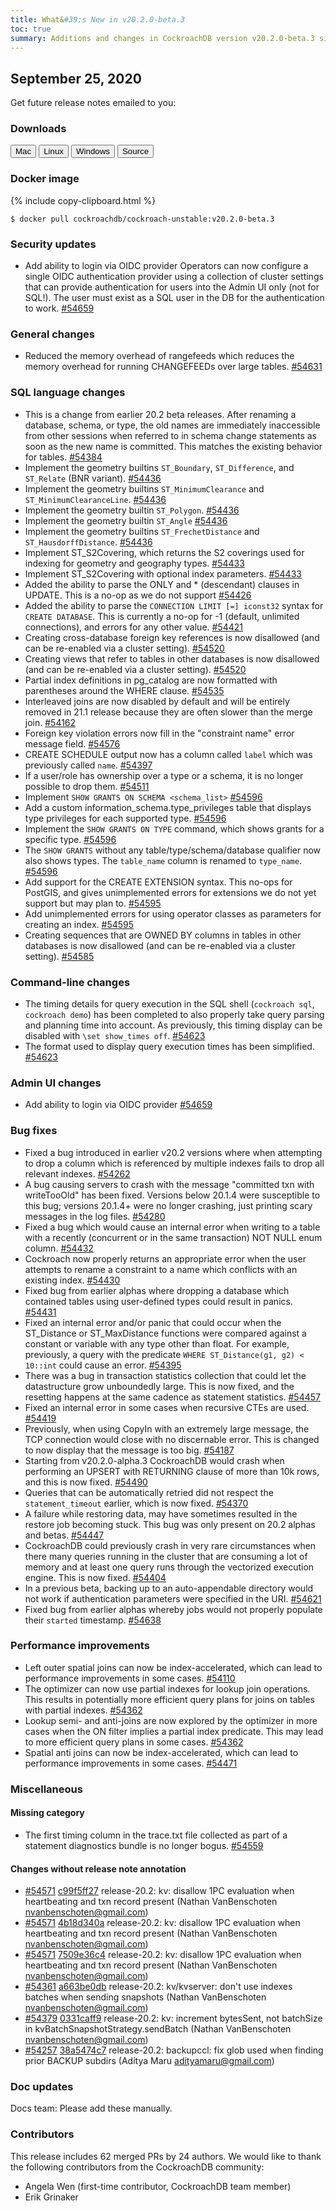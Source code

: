 ```yaml
---
title: What&#39;s New in v20.2.0-beta.3
toc: true
summary: Additions and changes in CockroachDB version v20.2.0-beta.3 since version v20.2.0-beta.2
---
```


## September 25, 2020

Get future release notes emailed to you:

<div class="hubspot-install-form install-form-1 clearfix">
    <script>
        hbspt.forms.create({
            css: '',
            cssClass: 'install-form',
            portalId: '1753393',
            formId: '39686297-81d2-45e7-a73f-55a596a8d5ff',
            formInstanceId: 1,
            target: '.install-form-1'
        });
    </script>
</div>

### Downloads

<div id="os-tabs" class="clearfix">
    <a href="https://binaries.cockroachdb.com/cockroach-v20.2.0-beta.3.darwin-10.9-amd64.tgz"><button id="mac" data-eventcategory="mac-binary-release-notes">Mac</button></a>
    <a href="https://binaries.cockroachdb.com/cockroach-v20.2.0-beta.3.linux-amd64.tgz"><button id="linux" data-eventcategory="linux-binary-release-notes">Linux</button></a>
    <a href="https://binaries.cockroachdb.com/cockroach-v20.2.0-beta.3.windows-6.2-amd64.zip"><button id="windows" data-eventcategory="windows-binary-release-notes">Windows</button></a>
    <a href="https://binaries.cockroachdb.com/cockroach-v20.2.0-beta.3.src.tgz"><button id="source" data-eventcategory="source-release-notes">Source</button></a>
</div>

### Docker image

{% include copy-clipboard.html %}
~~~ shell
$ docker pull cockroachdb/cockroach-unstable:v20.2.0-beta.3
~~~

### Security updates

- Add ability to login via OIDC provider Operators can now configure a single OIDC authentication provider using a collection of cluster settings that can provide authentication for users into the Admin UI only (not for SQL!). The user must exist as a SQL user in the DB for the authentication to work. [#54659][#54659]

### General changes

- Reduced the memory overhead of rangefeeds which reduces the memory overhead for running CHANGEFEEDs over large tables. [#54631][#54631]

### SQL language changes

- This is a change from earlier 20.2 beta releases. After renaming a database, schema, or type, the old names are immediately inaccessible from other sessions when referred to in schema change statements as soon as the new name is committed. This matches the existing behavior for tables. [#54384][#54384]
- Implement the geometry builtins `ST_Boundary`, `ST_Difference`, and `ST_Relate` (BNR variant). [#54436][#54436]
- Implement the geometry builtins `ST_MinimumClearance` and `ST_MinimumClearanceLine`. [#54436][#54436]
- Implement the geometry builtin `ST_Polygon`. [#54436][#54436]
- Implement the geometry builtin `ST_Angle` [#54436][#54436]
- Implement the geometry builtins `ST_FrechetDistance` and `ST_HausdorffDistance`. [#54436][#54436]
- Implement ST_S2Covering, which returns the S2 coverings used for indexing for geometry and geography types. [#54433][#54433]
- Implement ST_S2Covering with optional index parameters. [#54433][#54433]
- Added the ability to parse the ONLY and * (descendant) clauses in UPDATE. This is a no-op as we do not support [#54426][#54426]
- Added the ability to parse the `CONNECTION LIMIT [=] iconst32` syntax for `CREATE DATABASE`. This is currently a no-op for -1 (default, unlimited connections), and errors for any other value. [#54421][#54421]
- Creating cross-database foreign key references is now disallowed (and can be re-enabled via a cluster setting). [#54520][#54520]
- Creating views that refer to tables in other databases is now disallowed (and can be re-enabled via a cluster setting). [#54520][#54520]
- Partial index definitions in pg_catalog are now formatted with parentheses around the WHERE clause. [#54535][#54535]
- Interleaved joins are now disabled by default and will be entirely removed in 21.1 release because they are often slower than the merge join. [#54162][#54162]
- Foreign key violation errors now fill in the "constraint name" error message field. [#54576][#54576]
- CREATE SCHEDULE output now has a column called `label` which was previously called `name`. [#54397][#54397]
- If a user/role has ownership over a type or a schema, it is no longer possible to drop them. [#54511][#54511]
- Implement `SHOW GRANTS ON SCHEMA <schema_list>` [#54596][#54596]
- Add a custom information_schema.type_privileges table that displays type privileges for each supported type. [#54596][#54596]
- Implement the `SHOW GRANTS ON TYPE` command, which shows grants for a specific type. [#54596][#54596]
- The `SHOW GRANTS` without any table/type/schema/database qualifier now also shows types. The `table_name` column is renamed to `type_name`. [#54596][#54596]
- Add support for the CREATE EXTENSION syntax. This no-ops for PostGIS, and gives unimplemented errors for extensions we do not yet support but may plan to. [#54595][#54595]
- Add unimplemented errors for using operator classes as parameters for creating an index. [#54595][#54595]
- Creating sequences that are OWNED BY columns in tables in other databases is now disallowed (and can be re-enabled via a cluster setting). [#54585][#54585]

### Command-line changes

- The timing details for query execution in the SQL shell (`cockroach sql`, `cockroach demo`) has been completed to also properly take query parsing and planning time into account. As previously, this timing display can be disabled with `\set show_times off`. [#54623][#54623]
- The format used to display query execution times has been simplified. [#54623][#54623]

### Admin UI changes

- Add ability to login via OIDC provider [#54659][#54659]

### Bug fixes

- Fixed a bug introduced in earlier v20.2 versions where when attempting to drop a column which is referenced by multiple indexes fails to drop all relevant indexes. [#54262][#54262]
- A bug causing servers to crash with the message "committed txn with writeTooOld" has been fixed. Versions below 20.1.4 were susceptible to this bug; versions 20.1.4+ were no longer crashing, just printing scary messages in the log files. [#54280][#54280]
- Fixed a bug which would cause an internal error when writing to a table with a recently (concurrent or in the same transaction) NOT NULL enum column. [#54432][#54432]
- Cockroach now properly returns an appropriate error when the user attempts to rename a constraint to a name which conflicts with an existing index. [#54430][#54430]
- Fixed bug from earlier alphas where dropping a database which contained tables using user-defined types could result in panics. [#54431][#54431]
- Fixed an internal error and/or panic that could occur when the ST_Distance or ST_MaxDistance functions were compared against a constant or variable with any type other than float. For example, previously, a query with the predicate `WHERE ST_Distance(g1, g2) < 10::int` could cause an error. [#54395][#54395]
- There was a bug in transaction statistics collection that could let the datastructure grow unboundedly large. This is now fixed, and the resetting happens at the same cadence as statement statistics. [#54457][#54457]
- Fixed an internal error in some cases when recursive CTEs are used. [#54419][#54419]
- Previously, when using CopyIn with an extremely large message, the TCP connection would close with no discernable error. This is changed to now display that the message is too big. [#54187][#54187]
- Starting from v20.2.0-alpha.3 CockroachDB would crash when performing an UPSERT with RETURNING clause of more than 10k rows, and this is now fixed. [#54490][#54490]
- Queries that can be automatically retried did not respect the `statement_timeout` earlier, which is now fixed. [#54370][#54370]
- A failure while restoring data, may have sometimes resulted in the restore job becoming stuck. This bug was only present on 20.2 alphas and betas. [#54447][#54447]
- CockroachDB could previously crash in very rare circumstances when there many queries running in the cluster that are consuming a lot of memory and at least one query runs through the vectorized execution engine. This is now fixed. [#54404][#54404]
- In a previous beta, backing up to an auto-appendable directory would not work if authentication parameters were specified in the URI. [#54621][#54621]
- Fixed bug from earlier alphas whereby jobs would not properly populate their `started` timestamp. [#54638][#54638]

### Performance improvements

- Left outer spatial joins can now be index-accelerated, which can lead to performance improvements in some cases. [#54110][#54110]
- The optimizer can now use partial indexes for lookup join operations. This results in potentially more efficient query plans for joins on tables with partial indexes. [#54362][#54362]
- Lookup semi- and anti-joins are now explored by the optimizer in more cases when the ON filter implies a partial index predicate. This may lead to more efficient query plans in some cases. [#54362][#54362]
- Spatial anti joins can now be index-accelerated, which can lead to performance improvements in some cases. [#54471][#54471]

### Miscellaneous

#### Missing category

- The first timing column in the trace.txt file collected as part of a statement diagnostics bundle is no longer bogus. [#54559][#54559]

#### Changes without release note annotation

- [#54571][#54571] [c99f5ff27][c99f5ff27] release-20.2: kv: disallow 1PC evaluation when heartbeating and txn record present (Nathan VanBenschoten <nvanbenschoten@gmail.com>)
- [#54571][#54571] [4b18d340a][4b18d340a] release-20.2: kv: disallow 1PC evaluation when heartbeating and txn record present (Nathan VanBenschoten <nvanbenschoten@gmail.com>)
- [#54571][#54571] [7509e36c4][7509e36c4] release-20.2: kv: disallow 1PC evaluation when heartbeating and txn record present (Nathan VanBenschoten <nvanbenschoten@gmail.com>)
- [#54361][#54361] [a663be0db][a663be0db] release-20.2: kv/kvserver: don't use indexes batches when sending snapshots (Nathan VanBenschoten <nvanbenschoten@gmail.com>)
- [#54379][#54379] [0331caff9][0331caff9] release-20.2: kv: increment bytesSent, not batchSize in kvBatchSnapshotStrategy.sendBatch (Nathan VanBenschoten <nvanbenschoten@gmail.com>)
- [#54257][#54257] [38a5474c7][38a5474c7] release-20.2: backupccl: fix glob used when finding prior BACKUP subdirs (Aditya Maru <adityamaru@gmail.com>)

### Doc updates

Docs team: Please add these manually.

### Contributors

This release includes 62 merged PRs by 24 authors.
We would like to thank the following contributors from the CockroachDB community:

- Angela Wen (first-time contributor, CockroachDB team member)
- Erik Grinaker

[#54110]: https://github.com/cockroachdb/cockroach/pull/54110
[#54162]: https://github.com/cockroachdb/cockroach/pull/54162
[#54187]: https://github.com/cockroachdb/cockroach/pull/54187
[#54257]: https://github.com/cockroachdb/cockroach/pull/54257
[#54262]: https://github.com/cockroachdb/cockroach/pull/54262
[#54280]: https://github.com/cockroachdb/cockroach/pull/54280
[#54361]: https://github.com/cockroachdb/cockroach/pull/54361
[#54362]: https://github.com/cockroachdb/cockroach/pull/54362
[#54370]: https://github.com/cockroachdb/cockroach/pull/54370
[#54379]: https://github.com/cockroachdb/cockroach/pull/54379
[#54384]: https://github.com/cockroachdb/cockroach/pull/54384
[#54395]: https://github.com/cockroachdb/cockroach/pull/54395
[#54397]: https://github.com/cockroachdb/cockroach/pull/54397
[#54404]: https://github.com/cockroachdb/cockroach/pull/54404
[#54419]: https://github.com/cockroachdb/cockroach/pull/54419
[#54421]: https://github.com/cockroachdb/cockroach/pull/54421
[#54426]: https://github.com/cockroachdb/cockroach/pull/54426
[#54430]: https://github.com/cockroachdb/cockroach/pull/54430
[#54431]: https://github.com/cockroachdb/cockroach/pull/54431
[#54432]: https://github.com/cockroachdb/cockroach/pull/54432
[#54433]: https://github.com/cockroachdb/cockroach/pull/54433
[#54436]: https://github.com/cockroachdb/cockroach/pull/54436
[#54447]: https://github.com/cockroachdb/cockroach/pull/54447
[#54457]: https://github.com/cockroachdb/cockroach/pull/54457
[#54471]: https://github.com/cockroachdb/cockroach/pull/54471
[#54490]: https://github.com/cockroachdb/cockroach/pull/54490
[#54511]: https://github.com/cockroachdb/cockroach/pull/54511
[#54520]: https://github.com/cockroachdb/cockroach/pull/54520
[#54535]: https://github.com/cockroachdb/cockroach/pull/54535
[#54559]: https://github.com/cockroachdb/cockroach/pull/54559
[#54571]: https://github.com/cockroachdb/cockroach/pull/54571
[#54576]: https://github.com/cockroachdb/cockroach/pull/54576
[#54585]: https://github.com/cockroachdb/cockroach/pull/54585
[#54595]: https://github.com/cockroachdb/cockroach/pull/54595
[#54596]: https://github.com/cockroachdb/cockroach/pull/54596
[#54621]: https://github.com/cockroachdb/cockroach/pull/54621
[#54623]: https://github.com/cockroachdb/cockroach/pull/54623
[#54631]: https://github.com/cockroachdb/cockroach/pull/54631
[#54638]: https://github.com/cockroachdb/cockroach/pull/54638
[#54659]: https://github.com/cockroachdb/cockroach/pull/54659
[0331caff9]: https://github.com/cockroachdb/cockroach/commit/0331caff9
[38a5474c7]: https://github.com/cockroachdb/cockroach/commit/38a5474c7
[4b18d340a]: https://github.com/cockroachdb/cockroach/commit/4b18d340a
[7509e36c4]: https://github.com/cockroachdb/cockroach/commit/7509e36c4
[a663be0db]: https://github.com/cockroachdb/cockroach/commit/a663be0db
[c99f5ff27]: https://github.com/cockroachdb/cockroach/commit/c99f5ff27

